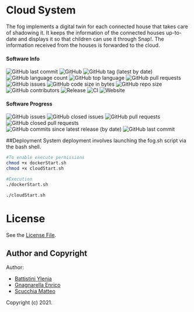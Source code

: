 # Cloud System

The fog implements a digital twin for each connected house that takes care of shadowing it. 
It keeps the information of the connected houses up-to-date and displays it so that children can use it through Snap!. 
The information received from the houses is forwarded to the cloud.
#### Software Info

![GitHub last commit](https://img.shields.io/github/last-commit/PC-ProgettoMIA/edge-fog-cloud)
![GitHub](https://img.shields.io/github/license/PC-ProgettoMIA/edge-fog-cloud)
![GitHub tag (latest by date)](https://img.shields.io/github/v/tag/PC-ProgettoMIA/edge-fog-cloud)
![GitHub language count](https://img.shields.io/github/languages/count/PC-ProgettoMIA/edge-fog-cloud)
![GitHub top language](https://img.shields.io/github/languages/top/PC-ProgettoMIA/edge-fog-cloud)
![GitHub pull requests](https://img.shields.io/github/issues-pr/PC-ProgettoMIA/edge-fog-cloud)
![GitHub issues](https://img.shields.io/github/issues/PC-ProgettoMIA/edge-fog-cloud)
![GitHub code size in bytes](https://img.shields.io/github/languages/code-size/PC-ProgettoMIA/edge-fog-cloud)
![GitHub repo size](https://img.shields.io/github/repo-size/PC-ProgettoMIA/edge-fog-cloud)
![GitHub contributors](https://img.shields.io/github/contributors/PC-ProgettoMIA/edge-fog-cloud)
![Release](https://img.shields.io/github/v/release/PC-ProgettoMIA/edge-fog-cloud?label=Release)
![CI](https://img.shields.io/github/workflow/status/PC-ProgettoMIA/edge-fog-cloud/CI?label=CI)
![Website](https://img.shields.io/github/workflow/status/PC-ProgettoMIA/edge-fog-cloud/Website?label=DocWebsite)

#### Software Progress
![GitHub issues](https://img.shields.io/github/issues/PC-ProgettoMIA/edge-fog-cloud)
![GitHub closed issues](https://img.shields.io/github/issues-closed/PC-ProgettoMIA/edge-fog-cloud)
![GitHub pull requests](https://img.shields.io/github/issues-pr/PC-ProgettoMIA/edge-fog-cloud)
![GitHub closed pull requests](https://img.shields.io/github/issues-pr-closed/PC-ProgettoMIA/edge-fog-cloud)
![GitHub commits since latest release (by date)](https://img.shields.io/github/commits-since/PC-ProgettoMIA/edge-fog-cloud/latest/develop)
![GitHub last commit](https://img.shields.io/github/last-commit/PC-ProgettoMIA/edge-fog-cloud/develop)


##Deployment
System deployment involves launching the fog.sh script via the bash shell. 
```bash
#To enable execute permissions
chmod +x dockerStart.sh
chmod +x cloudStart.sh

#Execution
./dockerStart.sh

./cloudStart.sh

```


# License
See the [License File](./LICENSE).

## Author and Copyright
Author:
- [Battistini Ylenia](https://github.com/yleniaBattistini)
- [Gnagnarella Enrico](https://github.com/enrignagna)
- [Scucchia Matteo](https://github.com/scumatteo)

Copyright (c) 2021.
